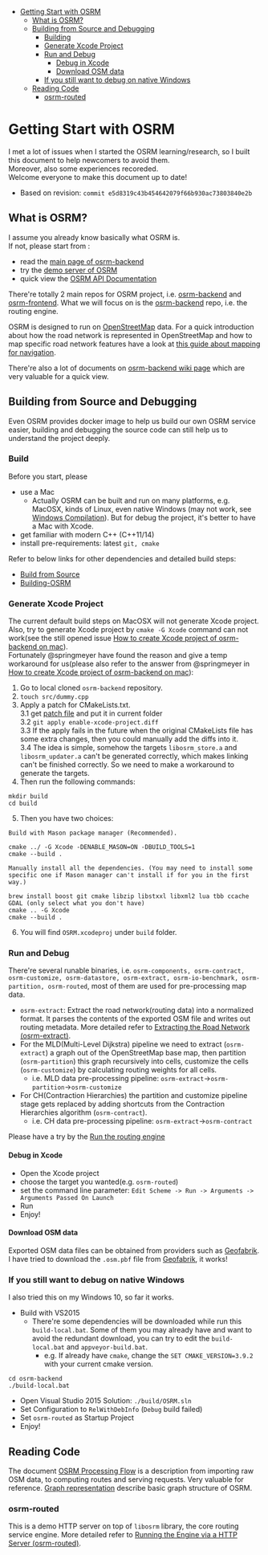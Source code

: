 <!-- TOC -->

- [Getting Start with OSRM](#getting-start-with-osrm)
    - [What is OSRM?](#what-is-osrm)
    - [Building from Source and Debugging](#building-from-source-and-debugging)
        - [Building](#building)
        - [Generate Xcode Project](#generate-xcode-project)
        - [Run and Debug](#run-and-debug)
            - [Debug in Xcode](#debug-in-xcode)
            - [Download OSM data](#download-osm-data)
        - [If you still want to debug on native Windows](#if-you-still-want-to-debug-on-native-windows)
    - [Reading Code](#reading-code)
        - [osrm-routed](#osrm-routed)

<!-- /TOC -->

# Getting Start with OSRM 
I met a lot of issues when I started the OSRM learning/research, so I built this document to help newcomers to avoid them.      
Moreover, also some experiences recoreded.       
Welcome everyone to make this document up to date!    
- Based on revision: `commit e5d8319c43b454642079f66b930ac73803840e2b`    

## What is OSRM? 
I assume you already know basically what OSRM is.    
If not, please start from :    
- read the [main page of osrm-backend](https://github.com/Project-OSRM/osrm-backend)    
- try the [demo server of OSRM](http://map.project-osrm.org/)    
- quick view the [OSRM API Documentation](http://project-osrm.org/)    

There're totally 2 main repos for OSRM project, i.e. [osrm-backend](https://github.com/Project-OSRM/osrm-backend) and [osrm-frontend](https://github.com/Project-OSRM/osrm-frontend). What we will focus on is the [osrm-backend](https://github.com/Project-OSRM/osrm-backend) repo, i.e. the routing engine.       

OSRM is designed to run on [OpenStreetMap](https://www.openstreetmap.org/) data. For a quick introduction about how the road network is represented in OpenStreetMap and how to map specific road network features have a look at [this guide about mapping for navigation](https://www.mapbox.com/mapping/mapping-for-navigation/).    

There're also a lot of documents on [osrm-backend wiki page](https://github.com/Project-OSRM/osrm-backend/wiki) which are very valuable for a quick view.    

## Building from Source and Debugging    
Even OSRM provides docker image to help us build our own OSRM service easier, building and debugging the source code can still help us to understand the project deeply.    

### Build 
Before you start, please     
- use a Mac    
    - Actually OSRM can be built and run on many platforms, e.g. MacOSX, kinds of Linux, even native Windows (may not work, see [Windows Compilation](https://github.com/Project-OSRM/osrm-backend/wiki/Windows-Compilation)). But for debug the project, it's better to have a Mac with Xcode.    
- get familiar with modern C++ (C++11/14)    
- install pre-requirements: latest `git, cmake`    

Refer to below links for other dependencies and detailed build steps:    
- [Build from Source](https://github.com/Project-OSRM/osrm-backend#building-from-source)    
- [Building-OSRM](https://github.com/Project-OSRM/osrm-backend/wiki/Building-OSRM)    

### Generate Xcode Project    
The current default build steps on MacOSX will not generate Xcode project. Also, try to generate Xcode project by `cmake -G Xcode` command can not work(see the still opened issue [How to create Xcode project of osrm-backend on mac](https://github.com/Project-OSRM/osrm-backend/issues/2409)).      
Fortunately @springmeyer have found the reason and give a temp workaround for us(please also refer to the answer from @springmeyer in [How to create Xcode project of osrm-backend on mac](https://github.com/Project-OSRM/osrm-backend/issues/2409)):   
1. Go to local cloned `osrm-backend` repository.
2. `touch src/dummy.cpp`<br>
3. Apply a patch for CMakeLists.txt.<br>
3.1 get [patch file](../references/files/enable-xcode-project.diff) and put it in current folder<br>
3.2 `git apply enable-xcode-project.diff`<br>
3.3 If the apply fails in the future when the original CMakeLists file has some extra changes, then you could manually add the diffs into it. <br>
3.4 The idea is simple, somehow the targets `libosrm_store.a` and `libosrm_updater.a` can't be generated correctly, which makes linking can't be finished correctly. So we need to make a workaround to generate the targets.<br>
4. Then run the following commands: 
```
mkdir build
cd build
```
5. Then you have two choices:
```
Build with Mason package manager (Recommended).

cmake ../ -G Xcode -DENABLE_MASON=ON -DBUILD_TOOLS=1
cmake --build .
```
```
Manually install all the dependencies. (You may need to install some specific one if Mason manager can't install if for you in the first way.)

brew install boost git cmake libzip libstxxl libxml2 lua tbb ccache GDAL (only select what you don't have)
cmake .. -G Xcode
cmake --build .
```
6. You will find `OSRM.xcodeproj` under `build` folder.

### Run and Debug   
There're several runable binaries, i.e. `osrm-components, osrm-contract, osrm-customize, osrm-datastore, osrm-extract, osrm-io-benchmark, osrm-partition, osrm-routed`, most of them are used for pre-processing map data.    
- `osrm-extract`: Extract the road network(routing data) into a normalized format. It parses the contents of the exported OSM file and writes out routing metadata. More detailed refer to [Extracting the Road Network (osrm-extract)](https://github.com/Project-OSRM/osrm-backend/wiki/Running-OSRM#extracting-the-road-network-osrm-extract).    
- For the MLD(Multi-Level Dijkstra) pipeline we need to extract (`osrm-extract`) a graph out of the OpenStreetMap base map, then partition (`osrm-partition`) this graph recursively into cells, customize the cells (`osrm-customize`) by calculating routing weights for all cells.    
    - i.e. MLD data pre-processing pipeline: `osrm-extract`->`osrm-partition`->`osrm-customize`    
- For CH(Contraction Hierarchies) the partition and customize pipeline stage gets replaced by adding shortcuts from the Contraction Hierarchies algorithm (`osrm-contract`).   
    - i.e. CH data pre-processing pipeline: `osrm-extract`->`osrm-contract`    

Please have a try by the [Run the routing engine](https://github.com/Project-OSRM/osrm-backend/wiki/Running-OSRM)    

#### Debug in Xcode    
- Open the Xcode project    
- choose the target you wanted(e.g. `osrm-routed`)    
- set the command line parameter: `Edit Scheme -> Run -> Arguments -> Arguments Passed On Launch`    
- Run    
- Enjoy!     

#### Download OSM data    
Exported OSM data files can be obtained from providers such as [Geofabrik](http://download.geofabrik.de/).     
I have tried to download the `.osm.pbf` file from [Geofabrik](http://download.geofabrik.de/), it works!    

### If you still want to debug on native Windows    
I also tried this on my Windows 10, so far it works.     
- Build with VS2015    
    - There're some dependencies will be downloaded while run this `build-local.bat`. Some of them you may already have and want to avoid the redundant download, you can try to edit the `build-local.bat` and `appveyor-build.bat`.    
        - e.g. If already have `cmake`, change the `SET CMAKE_VERSION=3.9.2` with your current cmake version.    
```
cd osrm-backend
./build-local.bat 
```    
- Open Visual Studio 2015 Solution: `./build/OSRM.sln`    
- Set Configuration to `RelWithDebInfo` (`Debug` build failed)    
- Set `osrm-routed` as Startup Project    
- Enjoy!    

## Reading Code   
The document [OSRM Processing Flow](https://github.com/Project-OSRM/osrm-backend/wiki/Processing-Flow) is a description from importing raw OSM data, to computing routes and serving requests. Very valuable for reference.
[Graph representation](https://github.com/Project-OSRM/osrm-backend/wiki/Graph-representation) describe basic graph structure of OSRM.

### osrm-routed   
This is a demo HTTP server on top of `libosrm` library, the core routing service engine. More detailed refer to [Running the Engine via a HTTP Server (osrm-routed)](https://github.com/Project-OSRM/osrm-backend/wiki/Running-OSRM#running-the-engine-via-a-http-server-osrm-routed).    

